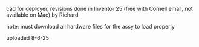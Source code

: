 cad for deployer, revisions done in Inventor 25 (free with Cornell email, not available on Mac) by Richard

note:
must download all hardware files for the assy to load properly


uploaded 8-6-25
